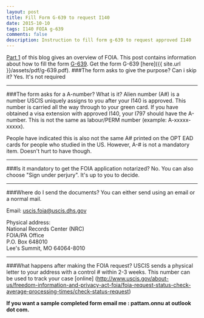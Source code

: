 ```yaml
---
layout: post
title: Fill Form G-639 to request I140
date: 2015-10-10
tags: I140 FOIA g-639
comments: false
description: Instruction to fill form g-639 to request approved I140
---
```

[Part 1](http://greenmirage.com/posts/request-i140-via-foia/) of this blog gives an overview of FOIA.
This post contains information about how to fill the form [G-639](http://www.uscis.gov/sites/default/files/files/form/g-639.pdf).
 Get the form G-639 [here]({{ site.url }}/assets/pdf/g-639.pdf).
###The form asks to give the purpose? Can i skip it?
Yes. It's not required
* * *
###The form asks for a A-number? What is it?
Alien number (A#) is a number USCIS uniquely assigns to you after your I140 is approved. This number is carried all the way through
 to your green card. If you have obtained a visa extension with approved I140, your I797 should have the A-number.
 This is not the same as labour/PERM number (example: A-xxxxx-xxxxx).

 People have indicated this is also not the same A# printed on the OPT EAD cards for people who studied in the US.
 However, A-# is not a mandatory item. Doesn't hurt to have though.
* * *
###Is it mandatory to get the FOIA application notarized?
No. You can also choose "Sign under perjury". It's up to you to decide.
* * *
###Where do I send the documents?
You can either send using an email or a normal mail.

Email:
uscis.foia@uscis.dhs.gov

Physical address:</br>
National Records Center (NRC)</br>
FOIA/PA Office</br>
P.O. Box 648010</br>
Lee's Summit, MO 64064-8010</br>
* * *
###What happens after making the FOIA request?
USCIS sends a physical letter to your address with a control # within 2-3 weeks. This number can be used to track your case [online]
(http://www.uscis.gov/about-us/freedom-information-and-privacy-act-foia/foia-request-status-check-average-processing-times/check-status-request)

**If you want a sample completed form email me : pattam.onnu at outlook dot com.**
